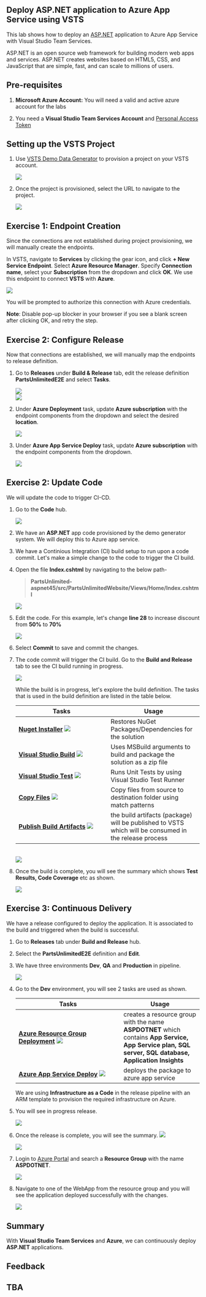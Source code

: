 ## Deploy ASP.NET application to Azure App Service using VSTS

This lab shows how to deploy an <a href="https://www.asp.net/">ASP.NET</a> application to Azure App Service with Visual Studio Team Services.

ASP.NET is an open source web framework for building modern web apps and services. ASP.NET creates websites based on HTML5, CSS, and JavaScript that are simple, fast, and can scale to millions of users.

## Pre-requisites

1. **Microsoft Azure Account:** You will need a valid and active azure account for the labs

2. You need a **Visual Studio Team Services Account** and <a href="http://bit.ly/2gBL4r4">Personal Access Token</a>


## Setting up the VSTS Project

1. Use <a href="http://bit.ly/2zPCeOM" target="_blank">VSTS Demo Data Generator</a> to provision a project on your VSTS account.

   <img src="images/vsts_demo_site.png">

2. Once the project is provisioned, select the URL to navigate to the project.

   <img src="images/navigate_to_vsts.png">


## Exercise 1: Endpoint Creation

Since the connections are not established during project provisioning, we will manually create the endpoints.

In VSTS, navigate to **Services** by clicking the gear icon, and click **+ New Service Endpoint**. Select **Azure Resource Manager**. Specify **Connection name**, select your **Subscription** from the dropdown and click **OK**. We use this endpoint to connect **VSTS** with **Azure**.

   <img src="images/endpoint_creation.png">

   You will be prompted to authorize this connection with Azure credentials.

   **Note**: Disable pop-up blocker in your browser if you see a blank screen after clicking OK, and retry the step.

## Exercise 2: Configure Release

Now that connections are established, we will manually map the endpoints to release definition.

1. Go to **Releases** under **Build & Release** tab, edit the release definition **PartsUnlimitedE2E** and select **Tasks**.

   <img src="images/release.png">

   <br/>

   <img src="images/release_2.png">

2. Under **Azure Deployment** task, update **Azure subscription** with the endpoint components from the dropdown and select the desired **location**.

   <img src="images/task1.png">

3. Under **Azure App Service Deploy** task, update **Azure subscription** with the endpoint components from the dropdown.

   <img src="images/task2.png">

## Exercise 2: Update Code

We will update the code to trigger CI-CD.

1. Go to the **Code** hub.

   <img src="images/code.png">

2. We have an **ASP.NET** app code provisioned by the demo generator system. We will deploy this to Azure app service.

3. We have a Continious Integration (CI) build setup to run upon a code commit. Let's make a simple change to the code to trigger the CI build.

4. Open the file **Index.cshtml** by navigating to the below path-
   
   > **PartsUnlimited-aspnet45/src/PartsUnlimitedWebsite/Views/Home/Index.cshtml**

   <img src="images/edit_code_1.png">

5. Edit the code. For this example, let's change **line 28** to increase discount from **50%** to **70%** 

   <img src="images/edit_code_2.png">

6. Select **Commit** to save and commit the changes. 

7. The code commit will trigger the CI build. Go to the **Build and Release** tab to see the CI build running in progress.

   <img src="images/build_overview.png">

   While the build is in progress, let's explore the build definition. The tasks that is used in the build definition are listed in the table below.

   <table width="100%">
   <thead>
      <tr>
         <th width="50%"><b>Tasks</b></th>
         <th><b>Usage</b></th>
      </tr>
   </thead>
   <tr>
      <td><a href="http://bit.ly/2ilmcHL"><b>Nuget Installer</b></a> <img src="images/nuget.png"></td>
      <td>Restores NuGet Packages/Dependencies for the solution </td>
   </tr>
   <tr>
      <td><a href="http://bit.ly/2xPrMUY"><b>Visual Studio Build</b></a> <img src="images/visual-studio-build.png"> </td>
      <td>Uses MSBuild arguments to build and package the solution as a zip file</td>
   </tr>
   <tr>
      <td><a href="http://bit.ly/2xPqJ7f"><b>Visual Studio Test</b></a> <img src="images/vstest.png"> </td>
      <td>Runs Unit Tests by using Visual Studio Test Runner </td>
   </tr>
   <tr>
      <td><a href="http://bit.ly/2grMxTQ"><b>Copy Files</b></a> <img src="images/copy-files.png"> </td>
      <td>Copy files from source to destination folder using match patterns </td>
   </tr>
   <tr>
      <td><a href="http://bit.ly/2yBgXde"><b>Publish Build Artifacts</b></a> <img src="images/publish-build-artifacts.png"> </td>
      <td>the build artifacts (package) will be published to VSTS which will be consumed in the release process </td>
   </tr>
   </table>
   <br/>

   <img src="images/build_in_progress.png">

8. Once the build is complete, you will see the summary which shows **Test Results, Code Coverage** etc as shown.

   <img src="images/build_summary.png">

## Exercise 3: Continuous Delivery

We have a release configured to deploy the application. It is associated to the build and triggered when the build is successful.

1. Go to **Releases** tab under **Build and Release** hub.

2. Select the **PartsUnlimitedE2E** definition and **Edit**.

3. We have three environments **Dev**, **QA** and **Production** in pipeline.

   <img src="images/release_pipeline_overview.png">

4. Go to the **Dev** environment, you will see 2 tasks are used as shown.

   <table width="100%">
   <thead>
      <tr>
         <th width="57%"><b>Tasks</b></th>
         <th><b>Usage</b></th>
      </tr>
   </thead>
   <tr>
      <td><a href="http://bit.ly/2ysg1It"><b>Azure Resource Group Deployment</b></a> <img src="images/arm.png"></td>
      <td>creates a resource group with the name <b>ASPDOTNET</b> which contains <b>App Service, App Service plan, SQL server, SQL database, Application Insights</b></td>
   </tr>
   <tr>
      <td><a href="http://bit.ly/2zkks4L"><b>Azure App Service Deploy</b></a> <img src="images/app-service-deploy.png"> </td>
      <td>deploys the package to azure app service</td>
   </tr>
   <tr>
   </table>

   We are using **Infrastructure as a Code** in the release pipeline with an ARM template to provision the required infrastructure on Azure.

5. You will see in progress release.

   <img src="images/in_progress_release.png">

6. Once the release is complete, you will see the summary.
   <img src="images/release_summary.png">

   <img src="images/release_logs.png">

7. Login to [Azure Portal](https://portal.azure.com) and search a **Resource Group** with the name **ASPDOTNET**.

   <img src="images/azure_resources.png">

8. Navigate to one of the WebApp from the resource group and you will see the application deployed successfully with the changes.

   <img src="images/partsunlimited_overview.png">

## Summary

With **Visual Studio Team Services** and **Azure**, we can continuously deploy **ASP.NET** applications.

## Feedback

## TBA
